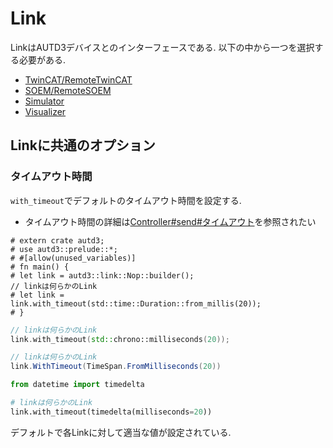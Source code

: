 # Link

LinkはAUTD3デバイスとのインターフェースである.
以下の中から一つを選択する必要がある.

- [TwinCAT/RemoteTwinCAT](./link/twincat.md)
- [SOEM/RemoteSOEM](./link/soem.md)
- [Simulator](./link/simulator.md)
- [Visualizer](./link/visualize.md)

## Linkに共通のオプション

### タイムアウト時間

`with_timeout`でデフォルトのタイムアウト時間を設定する.

* タイムアウト時間の詳細は[Controller#send#タイムアウト](./controller.md#%E3%82%BF%E3%82%A4%E3%83%A0%E3%82%A2%E3%82%A6%E3%83%88)を参照されたい

```rust,edition2021
# extern crate autd3;
# use autd3::prelude::*;
# #[allow(unused_variables)]
# fn main() {
# let link = autd3::link::Nop::builder();
// linkは何らかのLink
# let link =
link.with_timeout(std::time::Duration::from_millis(20));
# }
```

```cpp
// linkは何らかのLink
link.with_timeout(std::chrono::milliseconds(20));
```

```cs
// linkは何らかのLink
link.WithTimeout(TimeSpan.FromMilliseconds(20))
```

```python
from datetime import timedelta

# linkは何らかのLink
link.with_timeout(timedelta(milliseconds=20))
```

デフォルトで各Linkに対して適当な値が設定されている.

